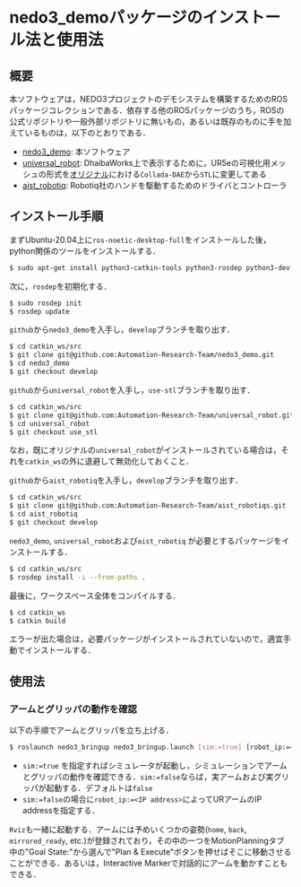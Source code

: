 nedo3_demoパッケージのインストール法と使用法
==================================================

## 概要
本ソフトウェアは，NEDO3プロジェクトのデモシステムを構築するためのROSパッケージコレクションである．依存する他のROSパッケージのうち，ROSの公式リポジトリや一般外部リポジトリに無いもの，あるいは既存のものに手を加えているものは，以下のとおりである．

- [nedo3_demo](https://github.com/Automation-Research-Team/nedo3_demo): 本ソフトウェア
- [universal_robot](https://github.com/Automation-Research-Team/universal_robot): DhaibaWorks上で表示するために，UR5eの可視化用メッシュの形式を[オリジナル](https://github.com/ros-industrial/universal_robot.git)における`Collada-DAE`から`STL`に変更してある
- [aist_robotiq](https://github.com/Automation-Research-Team/aist_robotiq): Robotiq社のハンドを駆動するためのドライバとコントローラ

## インストール手順
まずUbuntu-20.04上に`ros-noetic-desktop-full`をインストールした後，python関係のツールをインストールする．
```bash
$ sudo apt-get install python3-catkin-tools python3-rosdep python3-dev python3-numpy python3-pip python3-setuptools
```
次に，`rosdep`を初期化する．
```bash
$ sudo rosdep init
$ rosdep update
```
`github`から`nedo3_demo`を入手し，`develop`ブランチを取り出す．
```bash
$ cd catkin_ws/src
$ git clone git@github.com:Automation-Research-Team/nedo3_demo.git
$ cd nedo3_demo
$ git checkout develop
```
`github`から`universal_robot`を入手し，`use-stl`ブランチを取り出す．
```bash
$ cd catkin_ws/src
$ git clone git@github.com:Automation-Research-Team/universal_robot.git
$ cd universal_robot
$ git checkout use_stl
```
なお，既にオリジナルの`universal_robot`がインストールされている場合は，それを`catkin_ws`の外に退避して無効化しておくこと．

`github`から`aist_robotiq`を入手し，`develop`ブランチを取り出す．
```bash
$ cd catkin_ws/src
$ git clone git@github.com:Automation-Research-Team/aist_robotiqs.git
$ cd aist_robotiq
$ git checkout develop
```
`nedo3_demo`, `universal_robot`および`aist_robotiq` が必要とするパッケージをインストールする．
```bash
$ cd catkin_ws/src
$ rosdep install -i --from-paths .
```
最後に，ワークスペース全体をコンパイルする．
```bash
$ cd catkin_ws
$ catkin build
```
エラーが出た場合は，必要パッケージがインストールされていないので，適宜手動でインストールする．

## 使用法
### アームとグリッパの動作を確認
以下の手順でアームとグリッパを立ち上げる．
```bash
$ roslaunch nedo3_bringup nedo3_bringup.launch [sim:=true] [robot_ip:=<IP address>]
```
 - `sim:=true` を指定すればシミュレータが起動し，シミュレーションでアームとグリッパの動作を確認できる．`sim:=false`ならば，実アームおよび実グリッパが起動する．デフォルトは`false`
 - `sim:=false`の場合に`robot_ip:=<IP address>`によってURアームのIP addressを指定する．


`Rviz`も一緒に起動する．アームには予めいくつかの姿勢(`home`, `back`, `mirrored_ready`, etc.)が登録されており，その中の一つをMotionPlanningタブ中の"Goal State:"から選んで"Plan & Execute"ボタンを押せばそこに移動させることができる．あるいは，Interactive Markerで対話的にアームを動かすこともできる．

